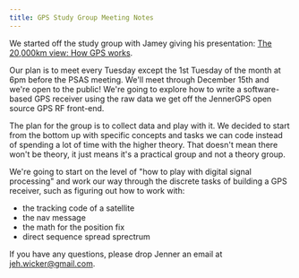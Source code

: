 ```yaml
---
title: GPS Study Group Meeting Notes
---
```

We started off the study group with Jamey giving his presentation: [The 20,000km view: How GPS works](http://jameysharp.github.io/2014-osbridge-gps/).

Our plan is to meet every Tuesday except the 1st Tuesday of the month at 6pm before the PSAS meeting. We'll meet through December 15th and we're open to the public! We're going to explore how to write a software-based GPS receiver using the raw data we get off the JennerGPS open source GPS RF front-end. 




The plan for the group is to collect data and play with it. We decided to start from the bottom up with specific concepts and tasks we can code instead of spending a lot of time with the higher theory. That doesn't mean there won't be theory, it just means it's a practical group and not a theory group. 

We're going to start on the level of "how to play with digital signal processing" and work our way through the discrete tasks of building a GPS receiver, such as figuring out how to work with:

 - the tracking code of a satellite
 - the nav message
 - the math for the position fix
 - direct sequence spread sprectrum

If you have any questions, please drop Jenner an email at jeh.wicker@gmail.com.

